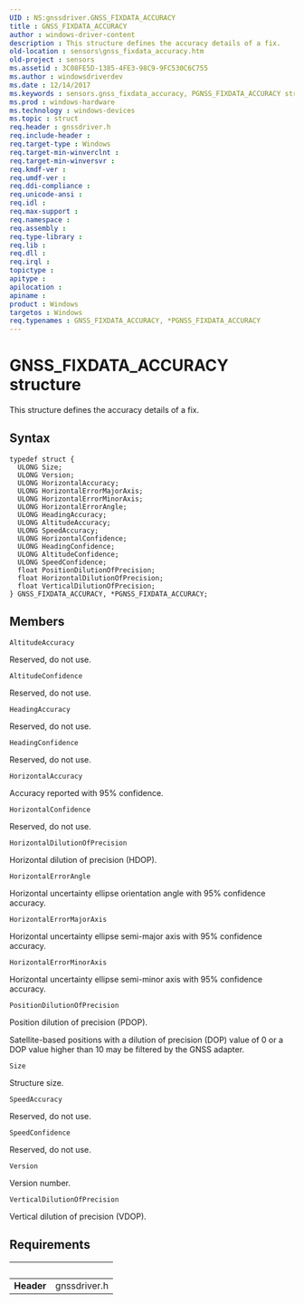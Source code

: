 ```yaml
---
UID : NS:gnssdriver.GNSS_FIXDATA_ACCURACY
title : GNSS_FIXDATA_ACCURACY
author : windows-driver-content
description : This structure defines the accuracy details of a fix.
old-location : sensors\gnss_fixdata_accuracy.htm
old-project : sensors
ms.assetid : 3C08FE5D-1385-4FE3-98C9-9FC530C6C755
ms.author : windowsdriverdev
ms.date : 12/14/2017
ms.keywords : sensors.gnss_fixdata_accuracy, PGNSS_FIXDATA_ACCURACY structure pointer [Sensor Devices], *PGNSS_FIXDATA_ACCURACY, GNSS_FIXDATA_ACCURACY structure [Sensor Devices], PGNSS_FIXDATA_ACCURACY, GNSS_FIXDATA_ACCURACY, gnssdriver/PGNSS_FIXDATA_ACCURACY, gnssdriver/GNSS_FIXDATA_ACCURACY
ms.prod : windows-hardware
ms.technology : windows-devices
ms.topic : struct
req.header : gnssdriver.h
req.include-header : 
req.target-type : Windows
req.target-min-winverclnt : 
req.target-min-winversvr : 
req.kmdf-ver : 
req.umdf-ver : 
req.ddi-compliance : 
req.unicode-ansi : 
req.idl : 
req.max-support : 
req.namespace : 
req.assembly : 
req.type-library : 
req.lib : 
req.dll : 
req.irql : 
topictype : 
apitype : 
apilocation : 
apiname : 
product : Windows
targetos : Windows
req.typenames : GNSS_FIXDATA_ACCURACY, *PGNSS_FIXDATA_ACCURACY
---
```


# GNSS_FIXDATA_ACCURACY structure
This structure defines the accuracy details of a fix.

## Syntax
````
typedef struct {
  ULONG Size;
  ULONG Version;
  ULONG HorizontalAccuracy;
  ULONG HorizontalErrorMajorAxis;
  ULONG HorizontalErrorMinorAxis;
  ULONG HorizontalErrorAngle;
  ULONG HeadingAccuracy;
  ULONG AltitudeAccuracy;
  ULONG SpeedAccuracy;
  ULONG HorizontalConfidence;
  ULONG HeadingConfidence;
  ULONG AltitudeConfidence;
  ULONG SpeedConfidence;
  float PositionDilutionOfPrecision;
  float HorizontalDilutionOfPrecision;
  float VerticalDilutionOfPrecision;
} GNSS_FIXDATA_ACCURACY, *PGNSS_FIXDATA_ACCURACY;
````

## Members


`AltitudeAccuracy`

Reserved, do not use.

`AltitudeConfidence`

Reserved, do not use.

`HeadingAccuracy`

Reserved, do not use.

`HeadingConfidence`

Reserved, do not use.

`HorizontalAccuracy`

Accuracy reported with 95% confidence.

`HorizontalConfidence`

Reserved, do not use.

`HorizontalDilutionOfPrecision`

Horizontal dilution of precision (HDOP).

`HorizontalErrorAngle`

Horizontal uncertainty ellipse orientation angle with  95% confidence accuracy.

`HorizontalErrorMajorAxis`

Horizontal uncertainty ellipse semi-major axis with  95% confidence accuracy.

`HorizontalErrorMinorAxis`

Horizontal uncertainty ellipse semi-minor axis with  95% confidence accuracy.

`PositionDilutionOfPrecision`

Position dilution of precision (PDOP).

Satellite-based positions with a dilution of precision (DOP) value of 0 or a DOP value higher than 10 may be filtered by the GNSS adapter.

`Size`

Structure size.

`SpeedAccuracy`

Reserved, do not use.

`SpeedConfidence`

Reserved, do not use.

`Version`

Version number.

`VerticalDilutionOfPrecision`

Vertical dilution of precision (VDOP).


## Requirements
| &nbsp; | &nbsp; |
| ---- |:---- |
| **Header** | gnssdriver.h |